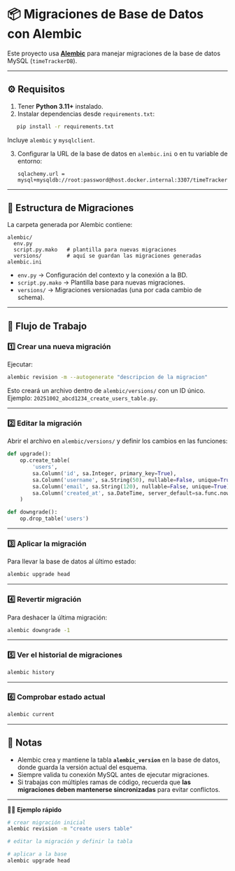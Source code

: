 # 📦 Migraciones de Base de Datos con Alembic

Este proyecto usa **[Alembic](https://alembic.sqlalchemy.org/)** para manejar migraciones de la base de datos MySQL (`timeTrackerDB`).

---

## ⚙️ Requisitos

1. Tener **Python 3.11+** instalado.
2. Instalar dependencias desde `requirements.txt`:

```bash
   pip install -r requirements.txt
````

Incluye `alembic` y `mysqlclient`.

3. Configurar la URL de la base de datos en `alembic.ini` o en tu variable de entorno:

   ```
   sqlachemy.url = mysql+mysqldb://root:password@host.docker.internal:3307/timeTrackerDB
   ```

---

## 📂 Estructura de Migraciones

La carpeta generada por Alembic contiene:

```
alembic/
  env.py
  script.py.mako   # plantilla para nuevas migraciones
  versions/        # aquí se guardan las migraciones generadas
alembic.ini
```

* `env.py` → Configuración del contexto y la conexión a la BD.
* `script.py.mako` → Plantilla base para nuevas migraciones.
* `versions/` → Migraciones versionadas (una por cada cambio de schema).

---

## 🚀 Flujo de Trabajo

### 1️⃣ Crear una nueva migración

Ejecutar:

```bash
alembic revision -m --autogenerate "descripcion de la migracion"
```

Esto creará un archivo dentro de `alembic/versions/` con un ID único.
Ejemplo: `20251002_abcd1234_create_users_table.py`.

---

### 2️⃣ Editar la migración

Abrir el archivo en `alembic/versions/` y definir los cambios en las funciones:

```python
def upgrade():
    op.create_table(
        'users',
        sa.Column('id', sa.Integer, primary_key=True),
        sa.Column('username', sa.String(50), nullable=False, unique=True),
        sa.Column('email', sa.String(120), nullable=False, unique=True),
        sa.Column('created_at', sa.DateTime, server_default=sa.func.now())
    )

def downgrade():
    op.drop_table('users')
```

---

### 3️⃣ Aplicar la migración

Para llevar la base de datos al último estado:

```bash
alembic upgrade head
```

---

### 4️⃣ Revertir migración

Para deshacer la última migración:

```bash
alembic downgrade -1
```

---

### 5️⃣ Ver el historial de migraciones

```bash
alembic history
```

---

### 6️⃣ Comprobar estado actual

```bash
alembic current
```

---

## 📝 Notas

* Alembic crea y mantiene la tabla **`alembic_version`** en la base de datos, donde guarda la versión actual del esquema.
* Siempre valida tu conexión MySQL antes de ejecutar migraciones.
* Si trabajas con múltiples ramas de código, recuerda que **las migraciones deben mantenerse sincronizadas** para evitar conflictos.

---

👨‍💻 **Ejemplo rápido**

```bash
# crear migración inicial
alembic revision -m "create users table"

# editar la migración y definir la tabla

# aplicar a la base
alembic upgrade head
```
